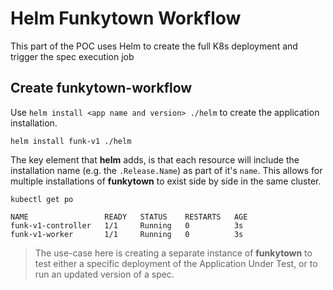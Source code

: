# Helm Funkytown Workflow
This part of the POC uses Helm to create the full K8s deployment and trigger the spec execution job

## Create funkytown-workflow
Use `helm install <app name and version> ./helm` to create the application installation.
```
helm install funk-v1 ./helm
```

The key element that **helm** adds, is that each resource will include the installation name (e.g. the `.Release.Name`) as part of it's `name`.  This allows for multiple installations of **funkytown** to exist side by side in the same cluster.


```
kubectl get po

NAME                 READY   STATUS    RESTARTS   AGE
funk-v1-controller   1/1     Running   0          3s
funk-v1-worker       1/1     Running   0          3s
```

> The use-case here is creating a separate instance of **funkytown** to test either a specific deployment of the Application Under Test, or to run an updated version of a spec.